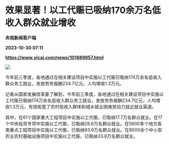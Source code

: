 # 效果显著！以工代赈已吸纳170余万名低收入群众就业增收
**央视新闻客户端**

**2023-10-30 07:11**

**https://www.yicai.com/news/101889957.html**

![](https://imgcdn.yicai.com/uppics/slides/2023/10/8081a0f20344c9791c787c01bd2ca960.jpg)

今年前三季度，各地通过在相关建设项目中实施以工代赈已吸纳174万余名低收入群众务工就业，发放劳务报酬234.7亿元，人均增收1.3万元。

记者从国家发展改革委了解到，今年前三季度，各地通过在相关建设项目中实施以工代赈已吸纳174万余名低收入群众务工就业，发放劳务报酬234.7亿元，人均增收1.3万元，有效拓宽了农村低收入群体和城乡就业困难劳动力就近就业渠道。

其中，在61个国家重大工程项目中实施以工代赈，已吸纳17.7万名群众就业。在17个中央投资专项中实施以工代赈，已吸纳28.6万名群众就业。在5600多个地方各类重点工程项目中实施以工代赈，已吸纳93.9万名群众就业。在8000余个中小型农业农村基础设施项目中实施以工代赈，已吸纳33.8万名群众就业。